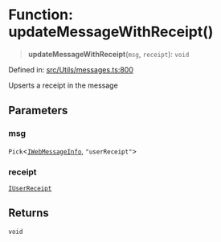 # Function: updateMessageWithReceipt()

> **updateMessageWithReceipt**(`msg`, `receipt`): `void`

Defined in: [src/Utils/messages.ts:800](https://github.com/Fokusdotid/Baileys/blob/e5a24e138f3b69cf124e0406999e537d5c9a6c18/src/Utils/messages.ts#L800)

Upserts a receipt in the message

## Parameters

### msg

`Pick`\<[`IWebMessageInfo`](../namespaces/proto/interfaces/IWebMessageInfo.md), `"userReceipt"`\>

### receipt

[`IUserReceipt`](../namespaces/proto/interfaces/IUserReceipt.md)

## Returns

`void`
